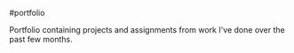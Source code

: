 #portfolio

Portfolio containing projects and assignments from work I've done over the past few months.
